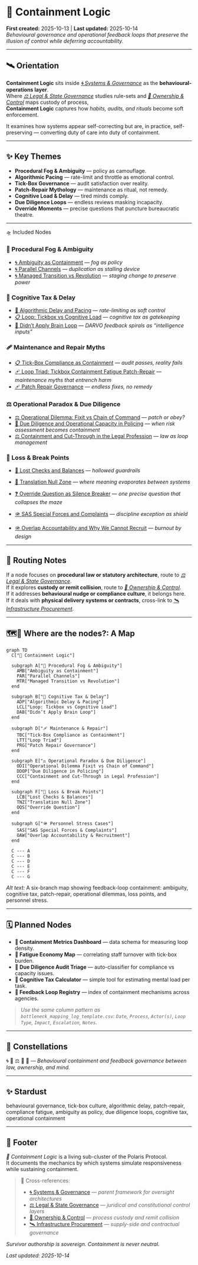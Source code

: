 # 💫 Containment Logic  
**First created:** 2025-10-13  |  **Last updated:** 2025-10-14  
*Behavioural governance and operational feedback loops that preserve the illusion of control while deferring accountability.*  

---

## 🛰️ Orientation  

**Containment Logic** sits inside *[🌀 Systems & Governance](../README.md)* as the **behavioural-operations layer**.  
Where *[⚖️ Legal & State Governance](../⚖️_Legal_State_Governance/README.md)* studies rule-sets and *[👑 Ownership & Control](../👑_Ownership_Control/README.md)* maps custody of process,  
**Containment Logic** captures how *habits, audits, and rituals* become soft enforcement.  

It examines how systems appear self-correcting but are, in practice, self-preserving — converting duty of care into duty of containment.

---

## ✨ Key Themes  

- **Procedural Fog & Ambiguity** — policy as camouflage.  
- **Algorithmic Pacing** — rate-limit and throttle as emotional control.  
- **Tick-Box Governance** — audit satisfaction over reality.  
- **Patch-Repair Mythology** — maintenance as ritual, not remedy.  
- **Cognitive Load & Delay** — tired minds comply.  
- **Due Diligence Loops** — endless reviews masking incapacity.  
- **Override Moments** — precise questions that puncture bureaucratic theatre.  

---

🛸 Included Nodes  

### 🧮 Procedural Fog & Ambiguity  
- [🌀 Ambiguity as Containment](./🌀_ambiguity_as_containment.md) — *fog as policy*  
- [🌀 Parallel Channels](./🌀_parallel_channels.md) — *duplication as stalling device*  
- [🌀 Managed Transition vs Revolution](./🌀_managed_transition_vs_revolution.md) — *staging change to preserve power*  

### 🧠 Cognitive Tax & Delay  
- [🦯 Algorithmic Delay and Pacing](./🦯_algorithmic_delay_and_pacing.md) — *rate-limiting as soft control*  
- [📋 Loop: Tickbox vs Cognitive Load](./📋_loop_tickbox_vs_cognitive_load.md) — *cognitive tax as gatekeeping*  
- [🧠 Didn’t Apply Brain Loop](./🧠_didnt_apply_brain_loop.md) — *DARVO feedback spirals as “intelligence inputs”*  

### 🩹 Maintenance and Repair Myths  
- [📋 Tick-Box Compliance as Containment](./📋_tick_box_compliance_as_containment.md) — *audit passes, reality fails*  
- [🩹 Loop Triad: Tickbox Containment Fatigue Patch-Repair](./🩹_loop_triad_tickbox_containment_fatigue_patch_repair.md) — *maintenance myths that entrench harm*  
- [🩹 Patch Repair Governance](./🩹_patch_repair_governance.md) — *endless fixes, no remedy*  

### ⚖️ Operational Paradox & Due Diligence  
- [⚖️ Operational Dilemma: Fixit vs Chain of Command](./⚖️_operational_dilemma_fixit_vs_chain_of_command.md) — *patch or obey?*  
- [🧾 Due Diligence and Operational Capacity in Policing](./🧾_due_diligence_and_operational_capacity_in_policing.md) — *when risk assessment becomes containment*  
- [⚖️ Containment and Cut-Through in the Legal Profession](./⚖️_containment_and_cutthrough_in_the_legal_profession.md) — *law as loop management*  

### 🔬 Loss & Break Points  
- [🔬 Lost Checks and Balances](./🔬_lost_checks_and_balances.md) — *hollowed guardrails*  
- [🛬 Translation Null Zone](./🛬_translation_null_zone.md) — *where meaning evaporates between systems*  
- [❓ Override Question as Silence Breaker](./❓_override_question_as_silence_breaker.md) — *one precise question that collapses the maze*  

- [🪖 SAS Special Forces and Complaints](./🪖_SAS_special_forces_and_complaints.md) — *discipline exception as shield*  
- [🪖 Overlap Accountability and Why We Cannot Recruit](./🪖_overlap_accountability_and_why_we_cannot_recruit.md) — *burnout by design*  

---

## 🧭 Routing Notes  

If a node focuses on **procedural law or statutory architecture**, route to *[⚖️ Legal & State Governance](../⚖️_Legal_State_Governance/README.md)*.  
If it explores **custody or remit collision**, route to *[👑 Ownership & Control](../👑_Ownership_Control/README.md)*.  
If it addresses **behavioural nudge or compliance culture**, it belongs here.  
If it deals with **physical delivery systems or contracts**, cross-link to *[🛰️ Infrastructure Procurement](../🛰️_Infrastructure_Procurement/README.md)*.  

---

## 🗺️🫡 Where are the nodes?: A Map  

```mermaid
graph TD
  C["💫 Containment Logic"]

  subgraph A["🧮 Procedural Fog & Ambiguity"]
    AMB["Ambiguity as Containment"]
    PAR["Parallel Channels"]
    MTR["Managed Transition vs Revolution"]
  end

  subgraph B["🧠 Cognitive Tax & Delay"]
    ADP["Algorithmic Delay & Pacing"]
    LCL["Loop: Tickbox vs Cognitive Load"]
    DAB["Didn’t Apply Brain Loop"]
  end

  subgraph D["🩹 Maintenance & Repair"]
    TBC["Tick-Box Compliance as Containment"]
    LTT["Loop Triad"]
    PRG["Patch Repair Governance"]
  end

  subgraph E["⚖️ Operational Paradox & Due Diligence"]
    ODI["Operational Dilemma Fixit vs Chain of Command"]
    DDOP["Due Diligence in Policing"]
    CCC["Containment and Cut-Through in Legal Profession"]
  end

  subgraph F["🔬 Loss & Break Points"]
    LCB["Lost Checks & Balances"]
    TNZ["Translation Null Zone"]
    OQS["Override Question"]
  end

  subgraph G["🪖 Personnel Stress Cases"]
    SAS["SAS Special Forces & Complaints"]
    OAW["Overlap Accountability & Recruitment"]
  end

  C --- A
  C --- B
  C --- D
  C --- E
  C --- F
  C --- G
```

*Alt text:* A six-branch map showing feedback-loop containment: ambiguity, cognitive tax, patch-repair, operational dilemmas, loss points, and personnel stress.

---

## 🗓️ Planned Nodes  

- **🧩 Containment Metrics Dashboard** — data schema for measuring loop density.  
- **🧮 Fatigue Economy Map** — correlating staff turnover with tick-box burden.  
- **🧾 Due Diligence Audit Triage** — auto-classifier for compliance vs capacity issues.  
- **🧠 Cognitive Tax Calculator** — simple tool for estimating mental load per task.  
- **🧵 Feedback Loop Registry** — index of containment mechanisms across agencies.  

> *Use the same column pattern as `bottleneck_mapping_log_template.csv`: `Date`, `Process`, `Actor(s)`, `Loop Type`, `Impact`, `Escalation`, `Notes`.*

---

## 🌌 Constellations  

🌀 💫 ⚖️ 👑 🧠 — *Behavioural containment and feedback governance between law, ownership, and mind.*

---

## ✨ Stardust  

behavioural governance, tick-box culture, algorithmic delay, patch-repair, compliance fatigue, ambiguity as policy, due diligence loops, cognitive tax, operational containment

---

## 🏮 Footer  

*💫 Containment Logic* is a living sub-cluster of the Polaris Protocol.  
It documents the mechanics by which systems simulate responsiveness while sustaining containment.  

> 📡 Cross-references:
> 
> - [🌀 Systems & Governance](../README.md) — *parent framework for oversight architectures*  
> - [⚖️ Legal & State Governance](../⚖️_Legal_State_Governance/README.md) — *juridical and constitutional control layers*  
> - [👑 Ownership & Control](../👑_Ownership_Control/README.md) — *process custody and remit collision*  
> - [🛰️ Infrastructure Procurement](../🛰️_Infrastructure_Procurement/README.md) — *supply-side and contractual governance*  

*Survivor authorship is sovereign. Containment is never neutral.*  

_Last updated: 2025-10-14_
